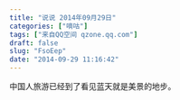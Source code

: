 ```yaml
---
title: "说说 2014年09月29日"
categories: ["嘀咕"]
tags: ["来自QQ空间 qzone.qq.com"]
draft: false
slug: "FsoEep"
date: "2014-09-29 11:16:42"
---
```


中国人旅游已经到了看见蓝天就是美景的地步。
